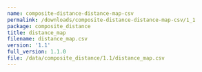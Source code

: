 ```yaml
---
name: composite-distance-distance-map-csv
permalink: /downloads/composite-distance-distance-map-csv/1_1
package: composite_distance
title: distance_map
filename: distance_map.csv
version: '1.1'
full_version: 1.1.0
file: /data/composite_distance/1.1/distance_map.csv
---
```

